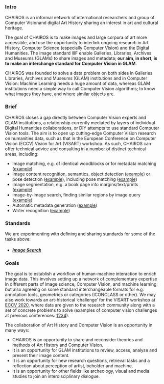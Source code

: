 ### Intro

CHAIROS is an informal network of international researchers and group of Computer Visionand digital Art History sharing an interest in art and cultural heritage. 



The goal of CHAIROS is to make images and large corpora of art more accessible, and use the opportunity to interlink ongoing research in Art History, Computer Science (especially Computer Vision) and the Digital Humanities. The image standard IIIF enable Galleries, Libraries, Archives and Museums (GLAMs) to share images and metadata; **our aim, in short, is to make an interchange standard for Computer Vision in GLAM**. 



CHAIROS was founded to solve a data problem on both sides in Galleries Libraries, Archives and Museums (GLAM) institutions and in Computer Vision: Machine Learning needs a huge amount of data, whereas GLAM institutions need a simple way to call Computer Vision algorithms; to know what images they have, and where similar objects are.



### Brief

CHAIROS closes a gap directly between Computer Vision experts and GLAM institutions, a relationship currently mediated by layers of individual Digital Humanities collaborations, or DIY attempts to use standard Computer Vision tools. The aim is to open up cutting-edge Computer Vision research on humanities data, such as that in the European Conference on Computer Vision (ECCV) Vision for Art (VISART) workshop. As such, CHAIROS can offer technical advice and consulting in a number of distinct technical areas, including:

*   Image matching, e.g. of identical woodblocks or for metadata matching ([example](https://www.google.com/url?q=https://docs.opencv.org/trunk/matcher_result1.jpg&sa=D&ust=1569785390939000))
*   Image content recognition, semantics, object detection ([example](https://www.google.com/url?q=https://software.intel.com/sites/default/files/managed/a7/55/object-detection-recognition-and-tracking-fig00.jpg&sa=D&ust=1569785390940000)) or pose detection ([example](https://www.google.com/url?q=https://www.learnopencv.com/wp-content/uploads/2018/05/OpenPose.jpg&sa=D&ust=1569785390940000)), including pose matching ([example](https://www.google.com/url?q=http://personal.ee.surrey.ac.uk/Personal/J.Collomosse/pubs/James-ICMR-2014.pdf&sa=D&ust=1569785390940000))
*   Image segmentation, e.g. a book page into margins/text/prints ([example](https://www.google.com/url?q=https://dhsegment.readthedocs.io/en/latest/_images/system.png&sa=D&ust=1569785390941000))
*   Image-by-image search, finding similar regions by image query ([example](https://www.google.com/url?q=http://www.robots.ox.ac.uk/~vgg/software/vise/images/screenshots/vise_demo_search_result_tile_view.png&sa=D&ust=1569785390941000))
*   Automatic metadata generation ([example](https://www.google.com/url?q=http://www.vcl.fer.hr/papers_pdf/Fine-tuning%2520Convolutional%2520Neural%2520Networks%2520for%2520fine%2520art%2520classification.pdf&sa=D&ust=1569785390942000))
*   Writer recognition ([example](https://www.google.com/url?q=https://www5.cs.fau.de/en/research/groups/computer-vision/writer-identification/&sa=D&ust=1569785390943000))



### Standards

We are experimenting with defining and sharing standards for some of the tasks above:

- ##### [Image Search](search.md)





### Goals

The goal is to establish a workflow of human-machine interaction to enrich image data. This involves setting up a network of complementary expertise in different parts of image science, Computer Vision, and machine learning; but also agreeing on some standard interchangeable formats for e.g. annotation tools, geometries or categories (ICONCLASS or other). We may also work towards an art-historical ‘challenge’ for the VISART workshop at [ECCV 2020](https://www.google.com/url?q=http://eccv2020.eu/&sa=D&ust=1569785390943000), where data are given to the research community along with a set of concrete problems to solve (examples of computer vision challenges at previous conferences: [1](https://www.google.com/url?q=http://chalearnlap.cvc.uab.es/challenge/26/description/&sa=D&ust=1569785390944000)[2](https://www.google.com/url?q=https://sites.google.com/view/symcomp17/challenges/3d-symmetry&sa=D&ust=1569785390944000)[3](https://www.google.com/url?q=https://www.crowdai.org/challenges/adversarial-vision-challenge&sa=D&ust=1569785390944000)[4](https://www.google.com/url?q=http://isis-data.science.uva.nl/strezoski/%231&sa=D&ust=1569785390945000)).



The collaboration of Art History and Computer Vision is an opportunity in many ways:

*   CHAIROS is an opportunity to share and reconsider theories and methods of Art History and Computer Vision.
*   It is an opportunity for GLAM institutions to review, access, analyse and present their image content.
*   It is an opportunity for new research questions, retrieval tasks and a reflection about perception of artist, beholder and machine.
*   It is an opportunity for other fields like archeology, visual and media studies to join an interdisciplinary dialogue.

